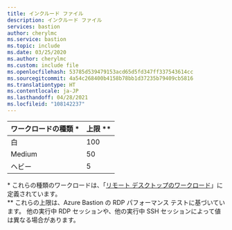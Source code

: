 ```yaml
---
title: インクルード ファイル
description: インクルード ファイル
services: bastion
author: cherylmc
ms.service: bastion
ms.topic: include
ms.date: 03/25/2020
ms.author: cherylmc
ms.custom: include file
ms.openlocfilehash: 53785d539479153acd65d5fd347ff337543614cc
ms.sourcegitcommit: 4a54c268400b4158b78bb1d37235b79409cb5816
ms.translationtype: HT
ms.contentlocale: ja-JP
ms.lasthandoff: 04/28/2021
ms.locfileid: "108142237"
---
```

| ワークロードの種類 * | 上限 ** |
| --- | --- |
| 白 |100 |
| Medium |50 |
| ヘビー |5 |

\* これらの種類のワークロードは、「[リモート デスクトップのワークロード](/windows-server/remote/remote-desktop-services/remote-desktop-workloads)」に定義されています。<br>
** これらの上限は、Azure Bastion の RDP パフォーマンス テストに基づいています。 他の実行中 RDP セッションや、他の実行中 SSH セッションによって値は異なる場合があります。